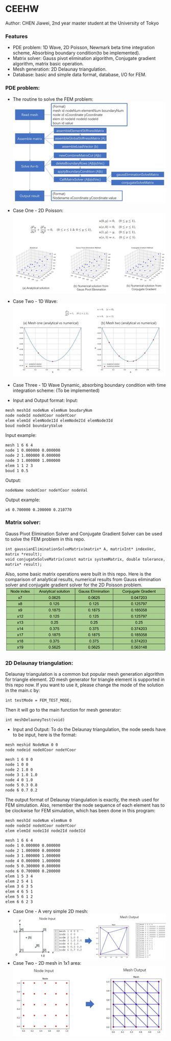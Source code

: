 # CEEHW
Author: CHEN Jiawei, 2nd year master student at the University of Tokyo

### Features
- PDE problem: 1D Wave, 2D Poisson, Newmark beta time integration scheme, Absorbing boundary condition(to be implemented).
- Matrix solver: Gauss pivot elimination algorithm, Conjugate gradient algorithm, matrix basic operation.
- Mesh generation: 2D Delaunay triangulation.
- Database: basic and simple data format, database, I/O for FEM.

### PDE problem:
- The routine to solve the FEM problem:
  ![](.\figures\structureOf2DFEM.JPG)
- Case One - 2D Poisson:
  ![](.\figures\CaseOne2DPoisson.JPG)
- Case Two - 1D Wave:
  ![](.\figures\CaseTwo1DWave.JPG)
- Case Three - 1D Wave Dynamic, absorbing boundary condition with time integration scheme:
  (To be implemented)

- Input and Output format:
Input:
```buildoutcfg
mesh meshId nodeNum elemNum boudaryNum
node nodeId nodeXCoor nodeYCoor
elem elemId elemNode1Id elemNode2Id elemNode3Id
boud nodeId boundaryValue
```
Input example:
```buildoutcfg
mesh 1 6 6 4
node 1 0.000000 0.000000
node 2 1.000000 0.000000
node 3 1.000000 1.000000
elem 1 1 2 3
boud 1 0.5
```
Output:
```buildoutcfg
nodeName nodeXCoor nodeYCoor nodeVal
```

Output example:
```buildoutcfg
x6 0.700000 0.200000 0.210770
```

### Matrix solver:
Gauss Pivot Elimination Solver and Conjugate Gradient Solver can be used to solve the FEM problem in this repo.
```buildoutcfg
int gaussianEliminationSolveMatrix(matrix* A, matrixInt* indexVec, matrix *result);
void conjugateSolveMatrix(const matrix systemMatrix, double tolerance, matrix* result);
```
Also, some basic matrix operations were built in this repo.
Here is the comparison of analytical results, numerical results from Gauss elimination solver and conjugate gradient 
solver for the 2D Poisson problem.
![](./figures/ComparisonAnalyticalNumerical.JPG)
### 2D Delaunay triangulation:
Delaunay triangulation is a common but popular mesh generation algorithm for triangle
element. 2D mesh generator for triangle element is supported in this repo now.
If you want to use it, please change the mode of the solution in the main.c by:
```buildoutcfg
int testMode = FEM_TEST_MODE;
```
Then it will go to the main function for mesh generator:
```buildoutcfg
int meshDelauneyTest(void)
```
- Input and Output:
To do the Delaunay triangulation, the node seeds have to be input, here is the format:
```buildoutcfg
mesh meshid NodeNum 0 0
node nodeid nodeXCoor nodeYCoor
```
```buildoutcfg
mesh 1 6 0 0
node 1 0 0
node 2 1.0 0
node 3 1.0 1.0
node 4 0 1.0
node 5 0.3 0.8
node 6 0.7 0.2
```
The output format of Delaunay triangulation is 
exactly, the mesh used for FEM simulation. Also, remember the node sequence
of each element has to be clockwise for FEM simulation, which has been done in 
this program:
```buildoutcfg
mesh meshId nodeNum elemNum 0
node nodeId nodeXCoor nodeYCoor
elem elemId node1Id node2Id node3Id
```
```buildoutcfg
mesh 1 6 6 4
node 1 0.000000 0.000000
node 2 1.000000 0.000000
node 3 1.000000 1.000000
node 4 0.000000 1.000000
node 5 0.300000 0.800000
node 6 0.700000 0.200000
elem 1 5 3 4
elem 2 5 4 1
elem 3 6 3 5
elem 4 6 5 1
elem 5 6 1 2
elem 6 6 2 3
```
- Case One - A very simple 2D mesh:
 ![](./figures/MeshCaseOne.JPG)
- Case Two - 2D mesh in 1x1 area:
 ![](./figures/MeshCaseTwo.JPG)
